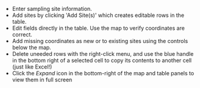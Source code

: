 - Enter sampling site information.
- Add sites by clicking 'Add Site(s)' which creates editable rows in the table.
- Edit fields directly in the table. Use the map to verify coordinates are
  correct.
- Add missing coordinates as new or to existing sites using the controls below the map.
- Delete uneeded rows with the right-click menu, and use the blue handle in the
  bottom right of a selected cell to copy its contents to another cell (just
  like Excel!)
- Click the *Expand* icon in the bottom-right of the map and table panels to view them in full screen
